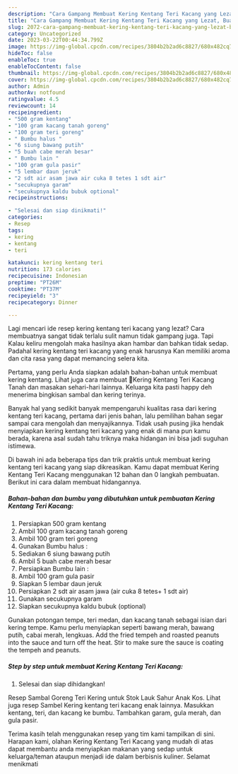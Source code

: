 ```yaml
---
description: "Cara Gampang Membuat Kering Kentang Teri Kacang yang Lezat, Buat Buka Puasa Enak"
title: "Cara Gampang Membuat Kering Kentang Teri Kacang yang Lezat, Buat Buka Puasa Enak"
slug: 2072-cara-gampang-membuat-kering-kentang-teri-kacang-yang-lezat-buat-buka-puasa-enak
category: Uncategorized
date: 2023-03-22T00:44:34.799Z
image: https://img-global.cpcdn.com/recipes/3804b2b2ad6c8827/680x482cq70/kering-kentang-teri-kacang-foto-resep-utama.jpg
hideToc: false
enableToc: true
enableTocContent: false
thumbnail: https://img-global.cpcdn.com/recipes/3804b2b2ad6c8827/680x482cq70/kering-kentang-teri-kacang-foto-resep-utama.jpg
cover: https://img-global.cpcdn.com/recipes/3804b2b2ad6c8827/680x482cq70/kering-kentang-teri-kacang-foto-resep-utama.jpg
author: Admin
authorAv: notfound
ratingvalue: 4.5
reviewcount: 14
recipeingredient:
- "500 gram kentang"
- "100 gram kacang tanah goreng"
- "100 gram teri goreng"
- " Bumbu halus "
- "6 siung bawang putih"
- "5 buah cabe merah besar"
- " Bumbu lain "
- "100 gram gula pasir"
- "5 lembar daun jeruk"
- "2 sdt air asam jawa air cuka 8 tetes 1 sdt air"
- "secukupnya garam"
- "secukupnya kaldu bubuk optional"
recipeinstructions:

- "Selesai dan siap dinikmati!"
categories:
- Resep
tags:
- kering
- kentang
- teri

katakunci: kering kentang teri 
nutrition: 173 calories
recipecuisine: Indonesian
preptime: "PT26M"
cooktime: "PT37M"
recipeyield: "3"
recipecategory: Dinner

---
```



Lagi mencari ide resep kering kentang teri kacang yang lezat? Cara membuatnya sangat tidak terlalu sulit namun tidak gampang juga. Tapi Kalau keliru mengolah maka hasilnya akan hambar dan bahkan tidak sedap. Padahal kering kentang teri kacang yang enak harusnya Kan memiliki aroma dan cita rasa yang dapat memancing selera kita.


Pertama, yang perlu Anda siapkan adalah bahan-bahan untuk membuat kering kentang. Lihat juga cara membuat 🌸Kering Kentang Teri Kacang Tanah dan masakan sehari-hari lainnya. Keluarga kita pasti happy deh menerima bingkisan sambal dan kering terinya.

Banyak hal yang sedikit banyak mempengaruhi kualitas rasa dari kering kentang teri kacang, pertama dari jenis bahan, lalu pemilihan bahan segar sampai cara mengolah dan menyajikannya. Tidak usah pusing jika hendak menyiapkan kering kentang teri kacang yang enak di mana pun kamu berada, karena asal sudah tahu triknya maka hidangan ini bisa jadi suguhan istimewa.


Di bawah ini ada beberapa tips dan trik praktis untuk membuat kering kentang teri kacang yang siap dikreasikan. Kamu dapat membuat Kering Kentang Teri Kacang menggunakan 12 bahan dan 0 langkah pembuatan. Berikut ini cara dalam membuat hidangannya.

<!--inarticleads1-->

##### Bahan-bahan dan bumbu yang dibutuhkan untuk pembuatan Kering Kentang Teri Kacang:

1. Persiapkan 500 gram kentang
1. Ambil 100 gram kacang tanah goreng
1. Ambil 100 gram teri goreng
1. Gunakan  Bumbu halus :
1. Sediakan 6 siung bawang putih
1. Ambil 5 buah cabe merah besar
1. Persiapkan  Bumbu lain :
1. Ambil 100 gram gula pasir
1. Siapkan 5 lembar daun jeruk
1. Persiapkan 2 sdt air asam jawa (air cuka 8 tetes+ 1 sdt air)
1. Gunakan secukupnya garam
1. Siapkan secukupnya kaldu bubuk (optional)


Gunakan potongan tempe, teri medan, dan kacang tanah sebagai isian dari kering tempe. Kamu perlu menyiapkan seperti bawang merah, bawang putih, cabai merah, lengkuas. Add the fried tempeh and roasted peanuts into the sauce and turn off the heat. Stir to make sure the sauce is coating the tempeh and peanuts. 

<!--inarticleads2-->

##### Step by step untuk membuat Kering Kentang Teri Kacang:


1. Selesai dan siap dihidangkan!

Resep Sambal Goreng Teri Kering untuk Stok Lauk Sahur Anak Kos. Lihat juga resep Sambel Kering kentang teri kacang enak lainnya. Masukkan kentang, teri, dan kacang ke bumbu. Tambahkan garam, gula merah, dan gula pasir. 

Terima kasih telah menggunakan resep yang tim kami tampilkan di sini. Harapan kami, olahan Kering Kentang Teri Kacang yang mudah di atas dapat membantu anda menyiapkan makanan yang sedap untuk keluarga/teman ataupun menjadi ide dalam berbisnis kuliner. Selamat menikmati

